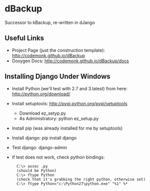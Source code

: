 # dBackup
Successor to kBackup, re-written in dJango

## Useful Links
* Project Page (just the construction template): http://codemonk.github.io/dBackup
* Doxygen Docs: http://codemonk.github.io/dBackup/docs

## Installing Django Under Windows
* Install Python (we'll test with 2.7 and 3.latest) from here: http://python.org/download/
* Install setuptools: http://pypi.python.org/pypi/setuptools
	* Download ez_setyp.py
	* As Administratory: python ez_setup.py
* Install pip (was already installed for me by setuptools)
* Install django: pip install django
* Test django: django-admin
* If test does not work, check python bindings:

        C:\> assoc .py
        (should be Python)
        C:\> ftype Python
        (check that it's grabbing the right python, otherwise set)
        C:\> ftype Python="c:\Python27\python.exe" "%1" %*

